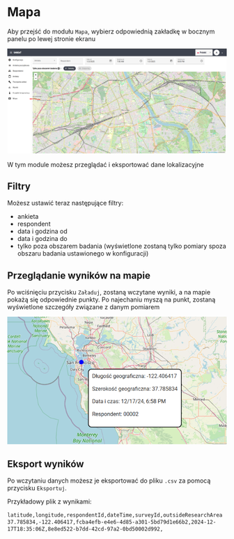 # Mapa

Aby przejść do modułu `Mapa`, wybierz odpowiednią zakładkę w bocznym panelu po lewej stronie ekranu

![alt text](imgs/turn_on.png)

W tym module możesz przeglądać i eksportować dane lokalizacyjne

## Filtry 

Możesz ustawić teraz następujące filtry:

- ankieta
- respondent
- data i godzina od
- data i godzina do
- tylko poza obszarem badania (wyświetlone zostaną tylko pomiary spoza obszaru badania ustawionego w konfiguracji)

## Przeglądanie wyników na mapie

Po wciśnięciu przycisku `Załaduj`, zostaną wczytane wyniki, a na mapie pokażą się odpowiednie punkty. Po najechaniu myszą na punkt, zostaną wyświetlone szczegóły związane z danym pomiarem

![alt text](imgs/result.png)

## Eksport wyników

Po wczytaniu danych możesz je eksportować do pliku `.csv` za pomocą przycisku `Eksportuj`.

Przykładowy plik z wynikami:
```csv
latitude,longitude,respondentId,dateTime,surveyId,outsideResearchArea
37.785834,-122.406417,fcba4efb-e4e6-4d85-a301-5bd79d1e66b2,2024-12-17T18:35:06Z,8e8ed522-b7dd-42cd-97a2-0bd50002d992,
```
